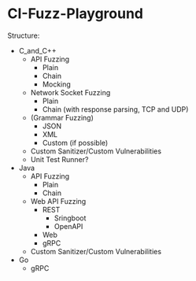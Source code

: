 # CI-Fuzz-Playground

Structure:

- C_and_C++
  - API Fuzzing
    - Plain
    - Chain
    - Mocking
  - Network Socket Fuzzing
    - Plain
    - Chain (with response parsing, TCP and UDP)
  - (Grammar Fuzzing)
    - JSON
    - XML
    - Custom (if possible)
  - Custom Sanitizer/Custom Vulnerabilities
  - Unit Test Runner?
- Java
  - API Fuzzing
    - Plain
    - Chain
  - Web API Fuzzing
    - REST
      - Sringboot
      - OpenAPI
    - Web
    - gRPC
  - Custom Sanitizer/Custom Vulnerabilities
- Go
  - gRPC
    
